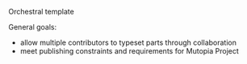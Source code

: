Orchestral template

General goals:
 * allow multiple contributors to typeset parts through collaboration
 * meet publishing constraints and requirements for Mutopia Project
